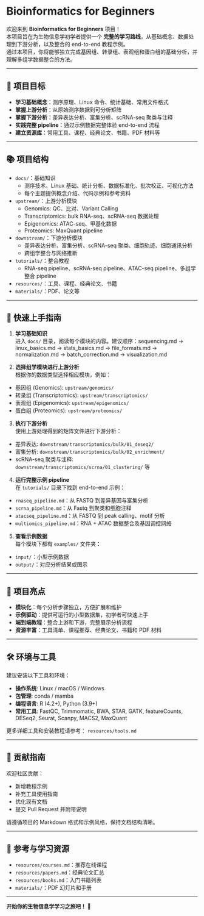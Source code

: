 # Bioinformatics for Beginners

欢迎来到 **Bioinformatics for Beginners** 项目！  
本项目旨在为生物信息学初学者提供一个 **完整的学习路线**，从基础概念、数据处理到下游分析，以及整合的 end-to-end 教程示例。  
通过本项目，你将能够独立完成基因组、转录组、表观组和蛋白组的基础分析，并理解多组学数据整合的方法。

---

## 📖 项目目标

- **学习基础概念**：测序原理、Linux 命令、统计基础、常用文件格式  
- **掌握上游分析**：从原始测序数据到可分析矩阵  
- **掌握下游分析**：差异表达分析、富集分析、scRNA-seq 聚类与注释  
- **实践完整 pipeline**：通过示例数据完整体验 end-to-end 流程  
- **建立资源库**：常用工具、课程、经典论文、书籍、PDF 材料等  

---

## 📚 项目结构

- `docs/`：基础知识  
  - 测序技术、Linux 基础、统计分析、数据标准化、批次校正、可视化方法  
  - 每个主题提供概念介绍、代码示例和参考资料  
- `upstream/`：上游分析模块  
  - Genomics: QC、比对、Variant Calling  
  - Transcriptomics: bulk RNA-seq、scRNA-seq 数据处理  
  - Epigenomics: ATAC-seq、甲基化数据  
  - Proteomics: MaxQuant pipeline  
- `downstream/`：下游分析模块  
  - 差异表达分析、富集分析、scRNA-seq 聚类、细胞轨迹、细胞通讯分析  
  - 跨组学整合与网络推断  
- `tutorials/`：整合教程  
  - RNA-seq pipeline、scRNA-seq pipeline、ATAC-seq pipeline、多组学整合 pipeline  
- `resources/`：工具、课程、经典论文、书籍  
- `materials/`：PDF、论文等  

---

## 🌟 快速上手指南

1. **学习基础知识**  
   进入 `docs/` 目录，阅读每个模块的内容。建议顺序：sequencing.md → linux_basics.md → stats_basics.md → file_formats.md → normalization.md → batch_correction.md → visualization.md

2. **选择组学模块进行上游分析**  
根据你的数据类型选择相应模块，例如：
- 基因组 (Genomics): `upstream/genomics/`  
- 转录组 (Transcriptomics): `upstream/transcriptomics/`  
- 表观组 (Epigenomics): `upstream/epigenomics/`  
- 蛋白组 (Proteomics): `upstream/proteomics/`  

3. **执行下游分析**  
使用上游处理得到的矩阵文件进行下游分析：
- 差异表达: `downstream/transcriptomics/bulk/01_deseq2/`  
- 富集分析: `downstream/transcriptomics/bulk/02_enrichment/`  
- scRNA-seq 聚类与注释: `downstream/transcriptomics/scrna/01_clustering/` 等  

4. **运行完整示例 pipeline**  
在 `tutorials/` 目录下找到 end-to-end 示例：
- `rnaseq_pipeline.md`：从 FASTQ 到差异基因与富集分析  
- `scrna_pipeline.md`：从 Fastq 到聚类和细胞注释  
- `atacseq_pipeline.md`：从 FASTQ 到 peak calling、motif 分析  
- `multiomics_pipeline.md`：RNA + ATAC 数据整合及基因调控网络  

5. **查看示例数据**  
每个模块下都有 `examples/` 文件夹：  
- `input/`：小型示例数据  
- `output/`：对应分析结果或图示  

---

## 📌 项目亮点

- **模块化**：每个分析步骤独立，方便扩展和维护  
- **示例驱动**：提供可运行的小型数据集，初学者可快速上手  
- **端到端教程**：整合上游和下游，完整展示分析流程  
- **资源丰富**：工具清单、课程推荐、经典论文、书籍和 PDF 材料  

---

## 🛠 环境与工具

建议安装以下工具和环境：

- **操作系统**: Linux / macOS / Windows 
- **包管理**: conda / mamba  
- **编程语言**: R (4.2+), Python (3.9+)  
- **常用工具**: FastQC, Trimmomatic, BWA, STAR, GATK, featureCounts, DESeq2, Seurat, Scanpy, MACS2, MaxQuant  

更多详细工具和安装教程请参考： `resources/tools.md`  

---

## 🤝 贡献指南

欢迎社区贡献：

- 新增教程示例  
- 补充工具使用指南  
- 优化现有文档  
- 提交 Pull Request 并附带说明  

请遵循项目的 Markdown 格式和示例风格，保持文档结构清晰。

---

## 📖 参考与学习资源

- `resources/courses.md`：推荐在线课程  
- `resources/papers.md`：经典论文汇总  
- `resources/books.md`：入门书籍列表  
- `materials/`：PDF 幻灯片和手册  

---

**开始你的生物信息学学习之旅吧！ 🚀**



